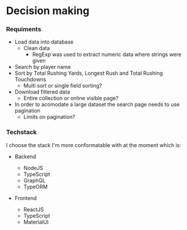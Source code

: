 # Decision making

### Requiments
- Load data into database
    - Clean data
        - RegExp was used to extract numeric data where strings were given
- Search by player name
- Sort by Total Rushing Yards, Longest Rush and Total Rushing Touchdowns
    - Multi sort or single field sorting?
- Download filtered data
    - Entire collection or online visible page?
- In order to acomodate a large dataset the search page needs to use pagination
    - Limits on pagination?

### Techstack
I choose the stack I'm more conformatable with at the moment which is:

- Backend
    - NodeJS
    - TypeScript
    - GraphQL
    - TypeORM

- Frontend
    - ReactJS
    - TypeScript
    - MaterialUI